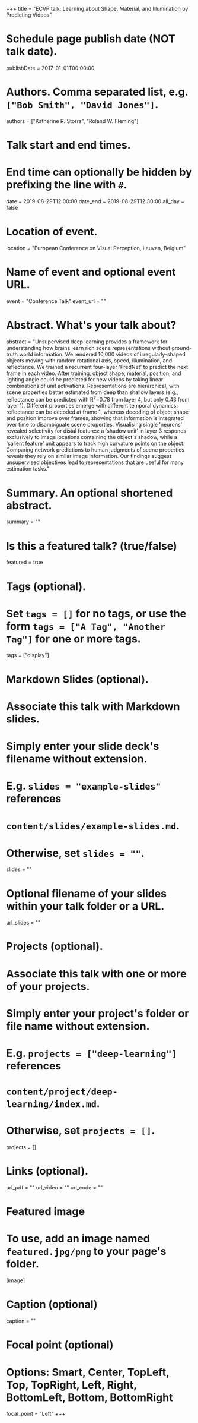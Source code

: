 +++
title = "ECVP talk: Learning about Shape, Material, and Illumination by Predicting Videos"

# Schedule page publish date (NOT talk date).
publishDate = 2017-01-01T00:00:00

# Authors. Comma separated list, e.g. `["Bob Smith", "David Jones"]`.
authors = ["Katherine R. Storrs", "Roland W. Fleming"]

# Talk start and end times.
#   End time can optionally be hidden by prefixing the line with `#`.
date = 2019-08-29T12:00:00
date_end = 2019-08-29T12:30:00
all_day = false

# Location of event.
location = "European Conference on Visual Perception, Leuven, Belgium"

# Name of event and optional event URL.
event = "Conference Talk"
event_url = ""

# Abstract. What's your talk about?
abstract = "Unsupervised deep learning provides a framework for understanding how brains learn rich scene representations without ground-truth world information. We rendered 10,000 videos of irregularly-shaped objects moving with random rotational axis, speed, illumination, and reflectance. We trained a recurrent four-layer 'PredNet' to predict the next frame in each video. After training, object shape, material, position, and lighting angle could be predicted for new videos by taking linear combinations of unit activations. Representations are hierarchical, with scene properties better estimated from deep than shallow layers (e.g., reflectance can be predicted with R<sup>2</sup>=0.78 from layer 4, but only 0.43 from layer 1). Different properties emerge with different temporal dynamics: reflectance can be decoded at frame 1, whereas decoding of object shape and position improve over frames, showing that information is integrated over time to disambiguate scene properties. Visualising single 'neurons' revealed selectivity for distal features: a 'shadow unit' in layer 3 responds exclusively to image locations containing the object's shadow, while a 'salient feature' unit appears to track high curvature points on the object. Comparing network predictions to human judgments of scene properties reveals they rely on similar image information. Our findings suggest unsupervised objectives lead to representations that are useful for many estimation tasks."

# Summary. An optional shortened abstract.
summary = ""

# Is this a featured talk? (true/false)
featured = true

# Tags (optional).
#   Set `tags = []` for no tags, or use the form `tags = ["A Tag", "Another Tag"]` for one or more tags.
tags = ["display"]

# Markdown Slides (optional).
#   Associate this talk with Markdown slides.
#   Simply enter your slide deck's filename without extension.
#   E.g. `slides = "example-slides"` references 
#   `content/slides/example-slides.md`.
#   Otherwise, set `slides = ""`.
slides = ""

# Optional filename of your slides within your talk folder or a URL.
url_slides = ""

# Projects (optional).
#   Associate this talk with one or more of your projects.
#   Simply enter your project's folder or file name without extension.
#   E.g. `projects = ["deep-learning"]` references 
#   `content/project/deep-learning/index.md`.
#   Otherwise, set `projects = []`.
projects = []

# Links (optional).
url_pdf = ""
url_video = ""
url_code = ""

# Featured image
# To use, add an image named `featured.jpg/png` to your page's folder. 
[image]
  # Caption (optional)
  caption = ""

  # Focal point (optional)
  # Options: Smart, Center, TopLeft, Top, TopRight, Left, Right, BottomLeft, Bottom, BottomRight
  focal_point = "Left"
+++
